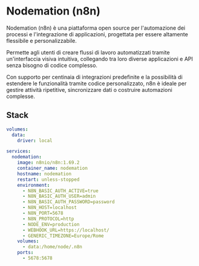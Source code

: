# Nodemation (n8n)

Nodemation (n8n) è una piattaforma open source 
per l'automazione dei processi e l'integrazione
di applicazioni, progettata per essere altamente
flessibile e personalizzabile. 

Permette agli utenti di creare flussi di lavoro
automatizzati tramite un'interfaccia visiva intuitiva, 
collegando tra loro diverse applicazioni e API senza 
bisogno di codice complesso. 

Con supporto per centinaia di integrazioni predefinite
e la possibilità di estendere le funzionalità tramite
codice personalizzato, n8n è ideale per gestire attività 
ripetitive, sincronizzare dati o costruire automazioni
complesse.

## Stack

```yaml
volumes:
  data:
    driver: local

services:
  nodemation:
    image: n8nio/n8n:1.69.2
    container_name: nodemation
    hostname: nodemation
    restart: unless-stopped
    environment:
      - N8N_BASIC_AUTH_ACTIVE=true
      - N8N_BASIC_AUTH_USER=admin
      - N8N_BASIC_AUTH_PASSWORD=password
      - N8N_HOST=localhost
      - N8N_PORT=5678
      - N8N_PROTOCOL=http
      - NODE_ENV=production
      - WEBHOOK_URL=https://localhost/
      - GENERIC_TIMEZONE=Europe/Rome
    volumes:
      - data:/home/node/.n8n
    ports:
      - 5678:5678
```
  